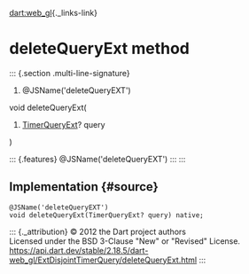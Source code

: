 [dart:web\_gl](../../dart-web_gl/dart-web_gl-library){._links-link}

deleteQueryExt method
=====================

::: {.section .multi-line-signature}
<div>

1.  \@JSName(\'deleteQueryEXT\')

</div>

void deleteQueryExt(

1.  [TimerQueryExt](../timerqueryext-class)? query

)

::: {.features}
\@JSName(\'deleteQueryEXT\')
:::
:::

Implementation {#source}
--------------

``` {.language-dart data-language="dart"}
@JSName('deleteQueryEXT')
void deleteQueryExt(TimerQueryExt? query) native;
```

::: {._attribution}
© 2012 the Dart project authors\
Licensed under the BSD 3-Clause \"New\" or \"Revised\" License.\
<https://api.dart.dev/stable/2.18.5/dart-web_gl/ExtDisjointTimerQuery/deleteQueryExt.html>
:::
